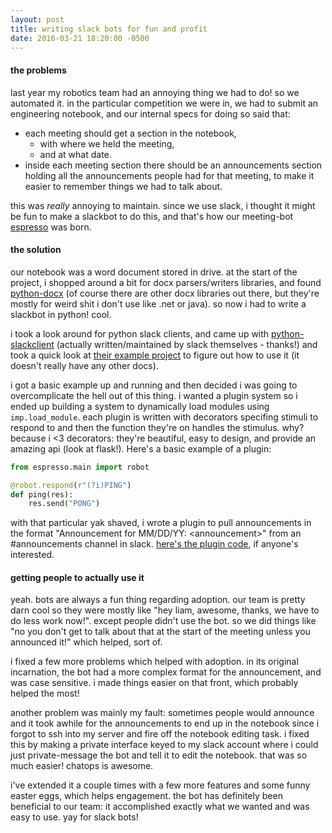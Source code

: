 ```yaml
---
layout: post
title: writing slack bots for fun and profit
date: 2016-03-21 18:20:00 -0500
---
```


#### the problems
last year my robotics team had an annoying thing we had to do! so we automated it.
in the particular competition we were in, we had to submit an engineering notebook, and our internal specs for doing so said that:
- each meeting should get a section in the notebook,
  - with where we held the meeting,
  - and at what date.
- inside each meeting section there should be an announcements section holding all the announcements people had for that meeting, to make it easier to remember things we had to talk about.

this was *really* annoying to maintain. since we use slack, i thought it might be fun to make a slackbot to do this, and that's how our meeting-bot [espresso](https://github.com/ratchetrobotics/espresso) was born.


#### the solution
our notebook was a word document stored in drive. at the start of the project, i shopped around a bit for docx parsers/writers libraries, and found [python-docx](https://python-docx.readthedocs.org/en/latest/) (of course there are other docx libraries out there, but they're mostly for weird shit i don't use like .net or java). so now i had to write a slackbot in python! cool.

i took a look around for python slack clients, and came up with [python-slackclient](https://github.com/slackhq/python-slackclient) (actually written/maintained by slack themselves - thanks!) and took a quick look at [their example project](https://github.com/slackhq/python-rtmbot/) to figure out how to use it (it doesn't really have any other docs).

i got a basic example up and running and then decided i was going to overcomplicate the hell out of this thing. i wanted a plugin system so i ended up building a system to dynamically load modules using `imp.load_module`. each plugin is written with decorators specifing stimuli to respond to and then the function they're on handles the stimulus. why? because i <3 decorators: they're beautiful, easy to design, and provide an amazing api (look at flask!).
Here's a basic example of a plugin:

```python
from espresso.main import robot

@robot.respond(r"(?i)PING")
def ping(res):
    res.send("PONG")
```

with that particular yak shaved, i wrote a plugin to pull announcements in the format "Announcement for MM/DD/YY: \<announcement\>" from an #announcements channel in slack. [here's the plugin code](https://github.com/ratchetrobotics/espresso/blob/master/plugins/notebook.py), if anyone's interested.

#### getting people to actually use it
yeah. bots are always a fun thing regarding adoption.
our team is pretty darn cool so they were mostly like "hey liam, awesome, thanks, we have to do less work now!". except people didn't use the bot. so we did things like "no you don't get to talk about that at the start of the meeting unless you announced it!" which helped, sort of.

i fixed a few more problems which helped with adoption. in its original incarnation, the bot had a more complex format for the announcement, and was case sensitive. i made things easier on that front, which probably helped the most!

another problem was mainly my fault: sometimes people would announce and it took awhile for the announcements to end up in the notebook since i forgot to ssh into my server and fire off the notebook editing task. i fixed this by making a private interface keyed to my slack account where i could just private-message the bot and tell it to edit the notebook. that was so much easier! chatops is awesome.

i've extended it a couple times with a few more features and some funny easter eggs, which helps engagement.
the bot has definitely been beneficial to our team: it accomplished exactly what we wanted and was easy to use. yay for slack bots!
